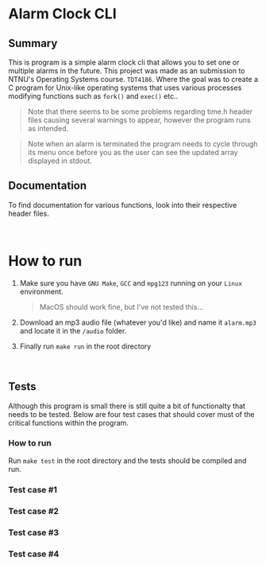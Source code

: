 # Alarm Clock CLI

## Summary

This is program is a simple alarm clock cli that allows you to set one or multiple alarms in the future. This project was made as an submission to NTNU's Operating Systems course. `TDT4186`. Where the goal was to create a C program for Unix-like operating systems that uses various processes modifying functions such as `fork()` and `exec()` etc..

> Note that there seems to be some problems regarding time.h header files causing several warnings to appear, however the program runs as intended.

> Note when an alarm is terminated the program needs to cycle through its menu once before you as the user can see the updated array displayed in stdout.

## Documentation

To find documentation for various functions, look into their respective header files.

<br />

# How to run

1. Make sure you have `GNU Make`, `GCC` and `mpg123` running on your `Linux` environment.

   > MacOS should work fine, but I've not tested this...

2. Download an mp3 audio file (whatever you'd like) and name it `alarm.mp3` and locate it in the `/audio` folder.

3. Finally run `make run` in the root directory

<br />

## Tests

Although this program is small there is still quite a bit of functionalty that needs to be tested. Below are four test cases that should cover must of the critical functions within the program.

### How to run

Run `make test` in the root directory and the tests should be compiled and run.

### Test case #1

### Test case #2

### Test case #3

### Test case #4
